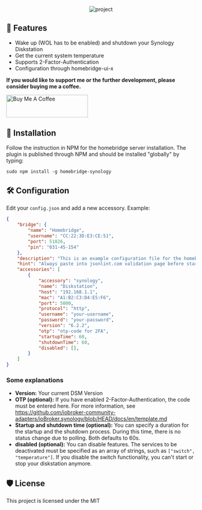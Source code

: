 <p align="center"><img src="https://socialify.git.ci/stfnhmplr/homebridge-synology/image?description=1&font=Inter&issues=1&language=1&pattern=Charlie%20Brown&stargazers=1&theme=Light" alt="project"></p>

## 🧐 Features
- Wake up (WOL has to be enabled) and shutdown your Synology Diskstation
- Get the current system temperature
- Supports 2-Factor-Authentication
- Configuration through homebridge-ui-x

**If you would like to support me or the further development, please consider buying me a coffee.**

<a href="https://www.buymeacoffee.com/himpler" target="_blank"><img src="https://cdn.buymeacoffee.com/buttons/v2/default-yellow.png" alt="Buy Me A Coffee" style="height: 60px !important;width: 217px !important;" ></a>

## 🚀 Installation
<p>Follow the instruction in NPM for the homebridge server installation. The plugin is published through NPM and should be installed "globally" by typing:</p>

```
sudo npm install -g homebridge-synology
```

## 🛠️ Configuration
Edit your `config.json` and add a new accessory. Example:

```json
{
    "bridge": {
        "name": "Homebridge",
        "username": "CC:22:3D:E3:CE:51",
        "port": 51826,
        "pin": "031-45-154"
    },
    "description": "This is an example configuration file for the homebridge synology plugin",
    "hint": "Always paste into jsonlint.com validation page before starting your homebridge, saves a lot of frustration",
    "accessories": [
        {
            "accessory": "synology",
            "name": "Diskstation",
            "host": "192.168.1.1",
            "mac": "A1:B2:C3:D4:E5:F6",
            "port": 5000,
            "protocol": "http",
            "username": "your-username",
            "password": "your-password",
            "version": "6.2.2",
            "otp": "otp-code for 2FA",
            "startupTime": 60,
            "shutdownTime": 60,
            "disabled": [],
        }
    ]
}
```
### Some explanations
- **Version:** Your current DSM Version
- **OTP (optional):** If you have enabled 2-Factor-Authentication, the code must be entered here. For more information, see https://github.com/iobroker-community-adapters/ioBroker.synology/blob/HEAD/docs/en/template.md
- **Startup and shutdown time (optional):** You can specify a duration for the startup and the shutdown process. During this time, there is no status change due to polling. Both defaults to 60s.
- **disabled (optional):** You can disable features. The services to be deactivated must be specified as an array of strings, such as `["switch", "temperature"]`. If you disable the switch functionality, you can't start or stop your diskstation anymore.

## 🛡️ License
This project is licensed under the MIT
